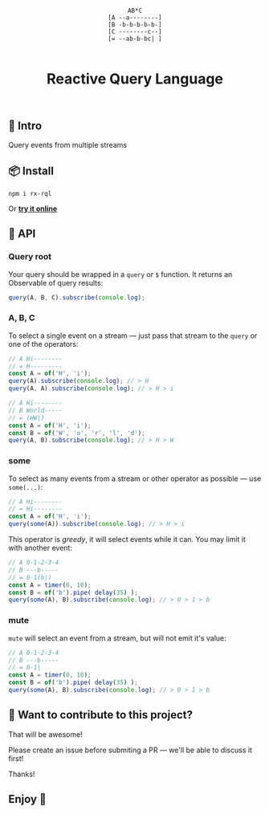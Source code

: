 <div align="center">
    <br/>
    <code>AB*C</code>
    <br/>
    <code>[A --a--------]</code>
    <br/>
    <code>[B -b-b-b-b-b-]</code>
    <br/>
    <code>[C --------c--]</code>
    <br/>
    <code>[= --ab-b-bc| ]</code>
    <br/>
    <br/>
    <h1>
        Reactive Query Language
        <br/>
        <br/>
    </h1>
</div>

## 📖 Intro

Query events from multiple streams

## 📦 Install

```
npm i rx-rql
```

Or [**try it online**](https://stackblitz.com/edit/rx-rql?file=index.ts)

## 🔧 API

### Query root

Your query should be wrapped in a `query` or `$` function. It returns an Observable of query results:

```ts
query(A, B, C).subscribe(console.log);
```

### A, B, C

To select a single event on a stream — just pass that stream to the `query` or one of the operators:

```ts
// A Hi--------
// = H---------
const A = of('H', 'i');
query(A).subscribe(console.log); // > H
query(A, A).subscribe(console.log); // > H > i

// A Hi--------
// B World-----
// = (HW|)
const A = of('H', 'i');
const B = of('W', 'o', 'r', 'l', 'd');
query(A, B).subscribe(console.log); // > H > W
```

### some

To select as many events from a stream or other operator as possible — use `some(...)`:

```ts
// A Hi--------
// = Hi--------
const A = of('H', 'i');
query(some(A)).subscribe(console.log); // > H > i
```

This operator is *greedy*, it will select events while it can. You may limit it with another event:

```ts
// A 0-1-2-3-4
// B ---b-----
// = 0-1(b|)
const A = timer(0, 10);
const B = of('b').pipe( delay(35) );
query(some(A), B).subscribe(console.log); // > 0 > 1 > b
```

### mute

`mute` will select an event from a stream, but will not emit it's value:

```ts
// A 0-1-2-3-4
// B ---b-----
// = 0-1|
const A = timer(0, 10);
const B = of('b').pipe( delay(35) );
query(some(A), B).subscribe(console.log); // > 0 > 1 > b
```

## 🤝 Want to contribute to this project?

That will be awesome!

Please create an issue before submiting a PR — we'll be able to discuss it first!

Thanks!

## Enjoy 🙂

